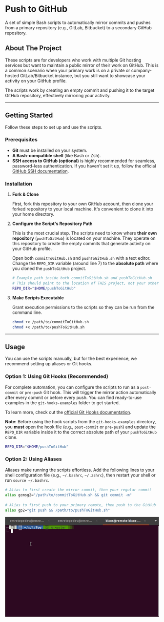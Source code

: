 # Push to GitHub

A set of simple Bash scripts to automatically mirror commits and pushes from a primary repository (e.g., GitLab, Bitbucket) to a secondary GitHub repository.

## About The Project

These scripts are for developers who work with multiple Git hosting services but want to maintain a public mirror of their work on GitHub. This is a common scenario when your primary work is on a private or company-hosted GitLab/Bitbucket instance, but you still want to showcase your activity on your GitHub profile.

The scripts work by creating an empty commit and pushing it to the target GitHub repository, effectively mirroring your activity.

---

## Getting Started

Follow these steps to set up and use the scripts.

### Prerequisites

- **Git** must be installed on your system.
- **A Bash-compatible shell** (like Bash or Zsh).
- **SSH access to GitHub (optional)** is highly recommended for seamless, password-less authentication. If you haven't set it up, follow the official [GitHub SSH documentation](https://docs.github.com/en/authentication/connecting-to-github-with-ssh).

### Installation

1.  **Fork & Clone**

    First, fork this repository to your own GitHub account, then clone your forked repository to your local machine. It's convenient to clone it into your home directory.

2.  **Configure the Script's Repository Path**

    This is the most crucial step. The scripts need to know where **their own repository** (`pushToGitHub`) is located on your machine. They operate on this repository to create the empty commits that generate activity on your GitHub profile.

    Open both `commitToGitHub.sh` and `pushToGitHub.sh` with a text editor. Change the `REPO_DIR` variable (around line 7) to the **absolute path** where you cloned the `pushToGitHub` project.

    ```bash
    # Example path inside both commitToGitHub.sh and pushToGitHub.sh
    # This should point to the location of THIS project, not your other projects.
    REPO_DIR="$HOME/pushToGitHub"
    ```

3.  **Make Scripts Executable**

    Grant execution permissions to the scripts so they can be run from the command line.

    ```bash
    chmod +x /path/to/commitToGitHub.sh
    chmod +x /path/to/pushToGitHub.sh
    ```

---

## Usage

You can use the scripts manually, but for the best experience, we recommend setting up aliases or Git hooks.

### Option 1: Using Git Hooks (Recommended)

For complete automation, you can configure the scripts to run as a `post-commit` or `pre-push` Git hook. This will trigger the mirror action automatically after every commit or before every push. You can find ready-to-use examples in the `git-hooks-examples` folder to get started.

To learn more, check out the [official Git Hooks documentation](https://git-scm.com/book/en/v2/Customizing-Git-Git-Hooks).

**Note:** Before using the hook scripts from the `git-hooks-examples` directory, you **must** open the hook file (e.g., `post-commit` or `pre-push`) and update the `REPO_DIR` variable inside it to the correct absolute path of your `pushToGitHub` clone.

```bash
REPO_DIR="$HOME/pushToGitHub"
```

### Option 2: Using Aliases

Aliases make running the scripts effortless. Add the following lines to your shell configuration file (e.g., `~/.bashrc`, `~/.zshrc`), then restart your shell or run `source ~/.bashrc`.

```bash
# Alias to first create the mirror commit, then your regular commit
alias gcmsg2="/path/to/commitToGitHub.sh && git commit -m"

# Alias to first push to your primary remote, then push to the GitHub
alias gp2="git push && /path/to/pushToGitHub.sh"
```

![tutorial](tutorial.gif)
